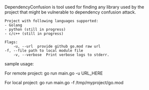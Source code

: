 DependencyConfusion is tool used for finding any library used by the project that might be vulnerable to dependency confusion attack. 
	
	Project with following languages supported:
	- Golang
	- python (still in progress)
	- c/c++ (still in progress)

	Flags:
		-u, --url  provide github go.mod raw url
    -f, --file path to local module file
		-v, --verbose  Print verbose logs to stderr.

sample usage:

For remote project: go run main.go -u URL_HERE

For local project: go run main.go -f /tmp/myproject/go.mod
